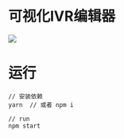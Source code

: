 # 可视化IVR编辑器

![](http://p3alsaatj.bkt.clouddn.com/20180414105705_PbucQp_Jietu20180414-105646.jpeg)

# 运行
```
// 安装依赖
yarn  // 或者 npm i

// run
npm start
```